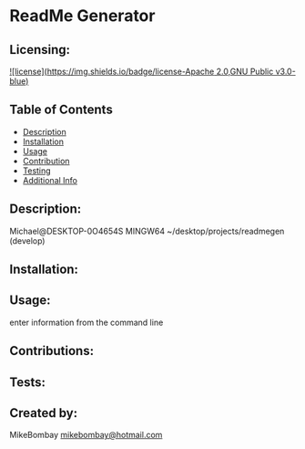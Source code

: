 # ReadMe Generator

## Licensing:

[![license](https://img.shields.io/badge/license-Apache 2.0,GNU Public v3.0-blue)](https://shields.io)

## Table of Contents 
  - [Description](#description)
  - [Installation](#installation)
  - [Usage](#usage)
  - [Contribution](#contribution)
  - [Testing](#testing)
  - [Additional Info](#additional-info)

## Description:
   Michael@DESKTOP-0O4654S MINGW64 ~/desktop/projects/readmegen (develop)

## Installation:
  

## Usage:
enter information from the command line

## Contributions:


## Tests:


## Created by:
MikeBombay
mikebombay@hotmail.com
